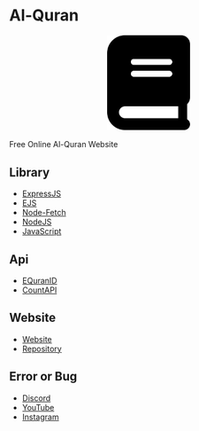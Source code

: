 # Al-Quran
<p align="center">
  <img alt="@alquranid" style="width: 150px;" src="https://github.com/DrelezTM/Al-Quran/raw/main/img/icon.png">
</p>
Free Online Al-Quran Website

## Library
* [ExpressJS](https://expressjs.com)
* [EJS](https://ejs.co)
* [Node-Fetch](https://www.npmjs.com/package/node-fetch)
* [NodeJS](https://nodejs.org/en)
* [JavaScript](https://www.javascript.com)

## Api
* [EQuranID](https://equran.id/apidev)
* [CountAPI](https://api.countapi.xyz/hit/{linkurl}/visits)

## Website
* [Website](https://alquranid.herokuapp.com)
* [Repository](https://github.com/DrelezTM/Al-Quran)

## Error or Bug
* [Discord](https://dsc.gg/DrelezTM)
* [YouTube](https://www.youtube.com/p/DrelezTM)
* [Instagram](https://www.instagram.com/DrelezTM)
